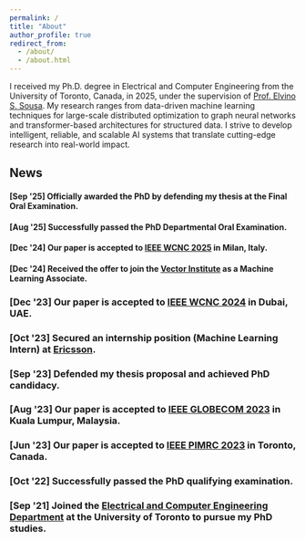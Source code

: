 ```yaml
---
permalink: /
title: "About"
author_profile: true
redirect_from: 
  - /about/
  - /about.html
---
```


I received my Ph.D. degree in Electrical and Computer Engineering from the University of Toronto, Canada, in 2025, under the supervision of [Prof. Elvino S. Sousa](https://www.ece.utoronto.ca/people/sousa-e-s/). My research ranges from data-driven machine learning techniques for large-scale distributed optimization to graph neural networks and transformer-based architectures for structured data. I strive to develop intelligent, reliable, and scalable AI systems that translate cutting-edge research into real-world impact.

## News

#### [Sep '25] Officially awarded the PhD by defending my thesis at the Final Oral Examination.  
#### [Aug '25] Successfully passed the PhD Departmental Oral Examination.  
#### [Dec '24] Our paper is accepted to [IEEE WCNC 2025](https://wcnc2025.ieee-wcnc.org/) in Milan, Italy.  
#### [Dec '24] Received the offer to join the [Vector Institute](https://vectorinstitute.ai/) as a Machine Learning Associate.   
### [Dec '23] Our paper is accepted to [IEEE WCNC 2024](https://wcnc2024.ieee-wcnc.org/) in Dubai, UAE.   
### [Oct '23] Secured an internship position (Machine Learning Intern) at [Ericsson](https://www.ericsson.com/en).   
### [Sep '23] Defended my thesis proposal and achieved PhD candidacy.   
### [Aug '23] Our paper is accepted to [IEEE GLOBECOM 2023](https://globecom2023.ieee-globecom.org/) in Kuala Lumpur, Malaysia.   
### [Jun '23] Our paper is accepted to [IEEE PIMRC 2023](https://pimrc2023.ieee-pimrc.org/) in Toronto, Canada.   
### [Oct '22] Successfully passed the PhD qualifying examination.   
### [Sep '21] Joined the [Electrical and Computer Engineering Department](https://www.ece.utoronto.ca/) at the University of Toronto to pursue my PhD studies.  

